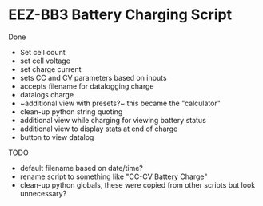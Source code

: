 # EEZ-BB3 Battery Charging Script

Done
* Set cell count
* set cell voltage
* set charge current
* sets CC and CV parameters based on inputs
* accepts filename for datalogging charge
* datalogs charge
* ~additional view with presets?~ this became the "calculator"
* clean-up python string quoting
* additional view while charging for viewing battery status
* additional view to display stats at end of charge
* button to view datalog


TODO
* default filename based on date/time?
* rename script to something like "CC-CV Battery Charge"
* clean-up python globals, these were copied from other scripts but look
  unnecessary?
